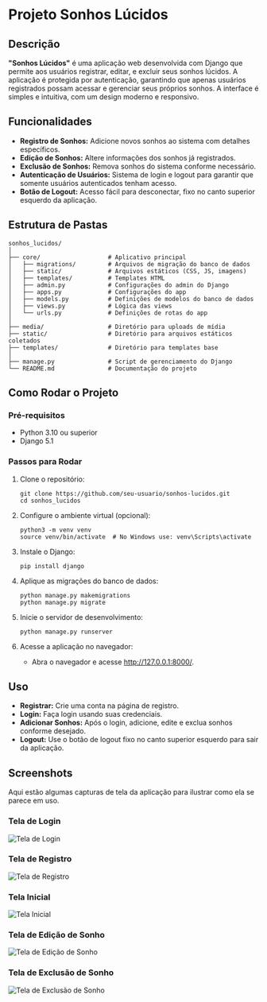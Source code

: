 # Projeto Sonhos Lúcidos

## Descrição

**"Sonhos Lúcidos"** é uma aplicação web desenvolvida com Django que permite aos usuários registrar, editar, e excluir seus sonhos lúcidos. A aplicação é protegida por autenticação, garantindo que apenas usuários registrados possam acessar e gerenciar seus próprios sonhos. A interface é simples e intuitiva, com um design moderno e responsivo.

## Funcionalidades

- **Registro de Sonhos:** Adicione novos sonhos ao sistema com detalhes específicos.
- **Edição de Sonhos:** Altere informações dos sonhos já registrados.
- **Exclusão de Sonhos:** Remova sonhos do sistema conforme necessário.
- **Autenticação de Usuários:** Sistema de login e logout para garantir que somente usuários autenticados tenham acesso.
- **Botão de Logout:** Acesso fácil para desconectar, fixo no canto superior esquerdo da aplicação.

## Estrutura de Pastas

```plaintext
sonhos_lucidos/
│
├── core/                   # Aplicativo principal
│   ├── migrations/         # Arquivos de migração do banco de dados
│   ├── static/             # Arquivos estáticos (CSS, JS, imagens)
│   ├── templates/          # Templates HTML
│   ├── admin.py            # Configurações do admin do Django
│   ├── apps.py             # Configurações do app
│   ├── models.py           # Definições de modelos do banco de dados
│   ├── views.py            # Lógica das views
│   └── urls.py             # Definições de rotas do app
│
├── media/                  # Diretório para uploads de mídia
├── static/                 # Diretório para arquivos estáticos coletados
├── templates/              # Diretório para templates base
│
├── manage.py               # Script de gerenciamento do Django
└── README.md               # Documentação do projeto
```

## Como Rodar o Projeto
### Pré-requisitos

- Python 3.10 ou superior
- Django 5.1

### Passos para Rodar
1. Clone o repositório:

    ```
    git clone https://github.com/seu-usuario/sonhos-lucidos.git
    cd sonhos_lucidos
    ```

2. Configure o ambiente virtual (opcional):

    ```
    python3 -m venv venv
    source venv/bin/activate  # No Windows use: venv\Scripts\activate
    ```

3. Instale o Django:

    ```
    pip install django
    ```

4. Aplique as migrações do banco de dados:

    ```
    python manage.py makemigrations
    python manage.py migrate
    ```

5. Inicie o servidor de desenvolvimento:

    ```
    python manage.py runserver
    ```

6. Acesse a aplicação no navegador:

    - Abra o navegador e acesse http://127.0.0.1:8000/.

## Uso
- **Registrar:** Crie uma conta na página de registro.
- **Login:** Faça login usando suas credenciais.
- **Adicionar Sonhos:** Após o login, adicione, edite e exclua sonhos conforme desejado.
- **Logout:** Use o botão de logout fixo no canto superior esquerdo para sair da aplicação.

## Screenshots

Aqui estão algumas capturas de tela da aplicação para ilustrar como ela se parece em uso.

### Tela de Login
![Tela de Login](images/login_tela.png)

### Tela de Registro
![Tela de Registro](images/register_tela.png)

### Tela Inicial
![Tela Inicial](images/index_tela.png)

### Tela de Edição de Sonho
![Tela de Edição de Sonho](images/editar_tela.png)

### Tela de Exclusão de Sonho
![Tela de Exclusão de Sonho](images/excluir_tela.png)